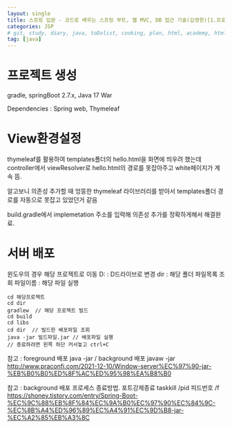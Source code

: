 ```yaml
---
layout: single
title: 스프링 입문 - 코드로 배우는 스프링 부트, 웹 MVC, DB 접근 기술(김영한)[1.프로젝트 환경설정]
categories: JSP
# git, study, diary, java, toDolist, cooking, plan, html, academy, html/css, JSP
tag: [java] 
---
```


# 프로젝트 생성

gradle, 
springBoot 2.7.x,
Java 17
War

Dependencies : Spring web, Thymeleaf


# View환경설정

thymeleaf를 활용하여 templates폴더의 hello.html을 화면에 띄우려 했는데
controller에서 viewResolver로 hello.html의 경로를 못잡아주고 white페이지가 계속 뜸.

알고보니 의존성 추가할 때 엉뚱한 thymeleaf 라이브러리를 받아서
templates폴더 경로를 자동으로 못잡고 있었던거 같음

build.gradle에서 implemetation 주소를 입력해 의존성 추가를 정확하게해서 해결완료.

# 서버 배포

윈도우의 경우 해당 프로젝트로 이동
D: : D드라이브로 변경
dir : 해당 폴더 파일목록 조회
파일이름 : 해당 파일 실행

~~~
cd 해당프로젝트
cd dir          
gradlew  // 해당 프로젝트 빌드
cd build
cd libs
cd dir  // 빌드한 배포파일 조회
java -jar 빌드파일.jar // 배포파일 실행
// 종료하려면 왼쪽 하단 커서놓고 ctrl+C
~~~

참고 : foreground 배포 java -jar / background 배포 javaw -jar
http://www.praconfi.com/2021-12-10/Window-server%EC%97%90-jar-%EB%B0%B0%ED%8F%AC%ED%95%98%EA%B8%B0

참고 : background 배포 프로세스 종료방법. 포트강제종료 taskkill /pid 피드번호 /f
https://shoney.tistory.com/entry/Spring-Boot-%EC%9C%88%EB%8F%84%EC%9A%B0%EC%97%90%EC%84%9C-%EC%8B%A4%ED%96%89%EC%A4%91%EC%9D%B8-jar-%EC%A2%85%EB%A3%8C